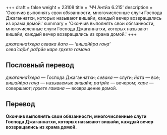 +++
draft = false
weight = 23108
title = 'ЧЧ Антйа 6.215'
description = 'Окончив выполнять свои обязанности, многочисленные слуги Господа Джаганнатхи, которых называют вишайи, каждый вечер возвращались из храма домой.'
summary = 'Окончив выполнять свои обязанности, многочисленные слуги Господа Джаганнатхи, которых называют вишайи, каждый вечер возвращались из храма домой.'
+++

_джаганна̄тхера севака йата — ‘вишайӣра ган̣а’  
сева̄ са̄ри’ ра̄трйе каре гр̣хете гамана_

## Пословный перевод

_джаганна̄тхера_ — Господа Джаганнатхи; _севака_ — слуги; _йата_ — все; _вишайӣра_ _ган̣а_ — называемые _вишайи_; _ра̄трйе_ — вечером; _каре_ — совершают; _гр̣хете_ _гамана_ — возвращение домой.

## Перевод

**Окончив выполнять свои обязанности, многочисленные слуги Господа Джаганнатхи, которых называют вишайи, каждый вечер возвращались из храма домой.**
